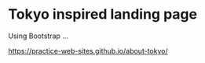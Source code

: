 # Tokyo inspired landing page

Using Bootstrap ...

https://practice-web-sites.github.io/about-tokyo/
